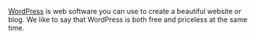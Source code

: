 [WordPress](http://wordpress.org/) is web software you can use to create a beautiful website or blog. We like to say that WordPress is both free and priceless at the same time.
